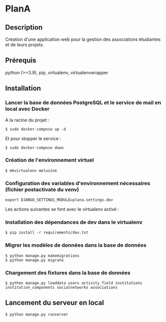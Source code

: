 # PlanA

## Description

Création d'une application web pour la gestion des associations étudiantes et de leurs projets.

## Prérequis

python (>=3.9), pip, virtualenv, virtualenvwrapper

## Installation

### Lancer la base de données PostgreSQL et le service de mail en local avec Docker

A la racine du projet :

```
$ sudo docker-compose up -d
```

Et pour stopper le service :
```
$ sudo docker-compose down
```

### Création de l'environnement virtuel

```
$ mkvirtualenv melusine
```

### Configuration des variables d'environnement nécessaires (fichier postactivate du venv)

```
export DJANGO_SETTINGS_MODULE=plana.settings.dev
```


Les actions suivantes se font avec le virtualenv activé :


### Installation des dépendances de dev dans le virtualenv

```
$ pip install -r requirements/dev.txt
```

### Migrer les modèles de données dans la base de données
```
$ python manage.py makemigrations
$ python manage.py migrate
```

### Chargement des fixtures dans la base de données
```
$ python manage.py loaddata users activity_field institutions institution_components socialnetworks associations
```

## Lancement du serveur en local
```
$ python manage.py runserver
```

